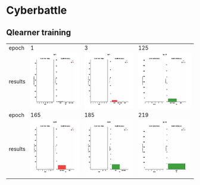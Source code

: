 # Cyberbattle

## Qlearner training

<table>
  <tr>
    <td>epoch</td>
    <td>1</td>
    <td>3</td>
    <td>125</td>
  </tr>
  <tr>
    <td>results</td>
    <td><img src="render/attacker/QleanerTrain/Alone/Epoch_1.gif", width='240' height='150'></td>
    <td><img src="render/attacker/QleanerTrain/Alone/Epoch_3.gif", width='240' height='150'></td>
    <td><img src="render/attacker/QleanerTrain/Alone/Epoch_125.gif",width='240' height='150'></td>
  </tr>
  <tr>
    <td>epoch</td>
    <td>165</td>
    <td>185</td>
    <td>219</td>
  </tr>
  <tr>
    <td>results</td>
    <td><img src="render/attacker/QleanerTrain/Alone/Epoch_165.gif", width='240' height='150'></td>
    <td><img src="render/attacker/QleanerTrain/Alone/Epoch_185.gif", width='240' height='150'></td>
    <td><img src="render/attacker/QleanerTrain/Alone/Epoch_219.gif", width='240' height='150'></td>
  </tr>
 </table>

